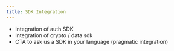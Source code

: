 ```yaml
---
title: SDK Integration
---
```


- Integration of auth SDK
- Integration of crypto / data sdk
- CTA to ask us a SDK in your language (pragmatic integration)
